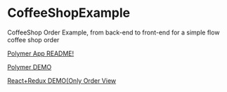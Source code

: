 # CoffeeShopExample
CoffeeShop Order Example, from back-end to front-end for a simple flow coffee shop order

[Polymer App README!](app/polymer/README.md)

[Polymer DEMO](https://coffee-shop-example.herokuapp.com/polymer/home)

[React+Redux DEMO(Only Order View](https://coffee-shop-example.herokuapp.com/react/order)

